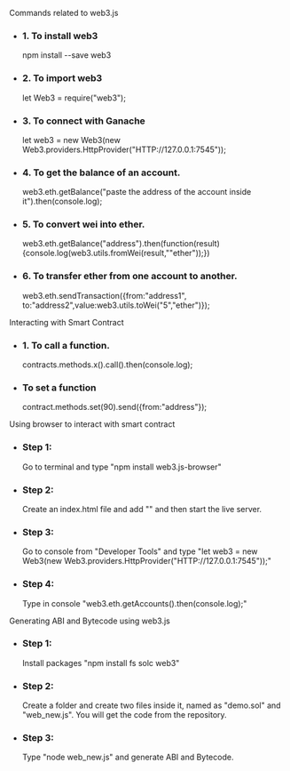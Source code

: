 <p>Commands related to web3.js</p>
 <ul>
    <li>
        <h3>1. To install web3</h3>
        <p>npm install --save web3</p>
    </li>
    <li>
        <h3>2. To import web3</h3>
        <p>let Web3 = require("web3");</p>
    </li>
    <li>
        <h3>3. To connect with Ganache</h3>
        <p>let web3 = new Web3(new Web3.providers.HttpProvider("HTTP://127.0.0.1:7545"));</p>
    </li>
    <li>
        <h3>4. To get the balance of an account.</h3>
        <p>web3.eth.getBalance("paste the address of the account inside it").then(console.log);</p>
    </li>
    <li>
        <h3>5. To convert wei into ether.</h3>
        <p>web3.eth.getBalance("address").then(function(result){console.log(web3.utils.fromWei(result,""ether"));})</p>
    </li>
    <li>
        <h3>6. To transfer ether from one account to another.</h3>
        <p>web3.eth.sendTransaction({from:"address1", to:"address2",value:web3.utils.toWei("5","ether")});</p>
    </li>
 </ul>

 <p>Interacting with Smart Contract</p>
 <ul>
    <li>
        <h3>1. To call a function.</h3>
        <p>contracts.methods.x().call().then(console.log);</p>
    </li>
    <li>
        <h3>To set a function</h3>
        <p>contract.methods.set(90).send({from:"address"});</p>
    </li>
 </ul>

 <p>Using browser to interact with smart contract</p>
 <ul>
    <li>
        <h3>Step 1:</h3>
        <p>Go to terminal and type "npm install web3.js-browser"</p>
    </li>
    <li>
        <h3>Step 2:</h3>
        <p>Create an index.html file and add "<script src="node_modules/web3.js-browser/build/web3.js"></script>" and then start the live server.</p>
    </li>
    <li>
        <h3>Step 3:</h3>
        <p>Go to console from "Developer Tools" and type "let web3 = new Web3(new Web3.providers.HttpProvider("HTTP://127.0.0.1:7545"));"</p>
    </li>
    <li>
        <h3>Step 4:</h3>
        <p>Type in console "web3.eth.getAccounts().then(console.log);"</p>
    </li>
 </ul>

 <p>Generating ABI and Bytecode using web3.js</p>
 <ul>
    <li>
        <h3>Step 1:</h3>
        <p>Install packages "npm install fs solc web3"</p>
    </li>
    <li>
        <h3>Step 2:</h3>
        <p>Create a folder and create two files inside it, named as "demo.sol" and "web_new.js". You will get the code from the repository.</p>
    </li>
    <li>
        <h3>Step 3:</h3>
        <p>Type "node web_new.js" and generate ABI and Bytecode.</p>
    </li>
 </ul>